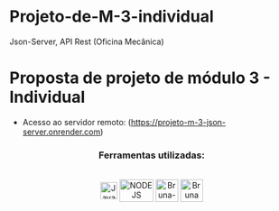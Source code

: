 # Projeto-de-M-3-individual
Json-Server, API Rest (Oficina Mecânica)

<h1>Proposta de projeto de módulo 3 - Individual</h1>

- Acesso ao servidor remoto: (https://projeto-m-3-json-server.onrender.com)

<h3 align="center">Ferramentas utilizadas:</h3>
<div style="display: inline_block" align = "center"><br>

  <img align="center" alt="JavaScript" height="30" width="30" src="https://cdn.jsdelivr.net/gh/devicons/devicon/icons/javascript/javascript-original.svg" />
  <img align="center" alt="NODE JS" height="40" width="60" src="https://upload.wikimedia.org/wikipedia/commons/thumb/d/d9/Node.js_logo.svg/2560px-Node.js_logo.svg.png"/>
  <img align="center" alt="Bruna-GitHub" height="40" width="40" src="https://cdn-icons-png.flaticon.com/512/25/25231.png" />
  <img align="center" alt="Bruna VsCode " height="40" width="40" src="https://cdn.icon-icons.com/icons2/2107/PNG/512/file_type_vscode_icon_130084.png" />
            
</div>
